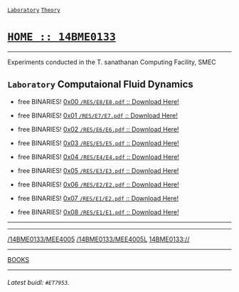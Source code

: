 [`Laboratory`](https://14bme0133.github.io/MEE4006L)
[`Theory`](https://14bme0133.github.io/MEE4006)


# [`HOME :: 14BME0133`](https://14bme0133.github.io/)


---

Experiments conducted in the T. sanathanan Computing Facility, SMEC


## `Laboratory` Computaional Fluid Dynamics

 - free BINARIES! [	0x00	`/RES/E8/E8.pdf` :: Download Here!](./RES/E8/E8)

 - free BINARIES! [	0x01	`/RES/E7/E7.pdf` :: Download Here!](./RES/E7/E7)

 - free BINARIES! [	0x02	`/RES/E6/E6.pdf` :: Download Here!](./RES/E6/E6)

 - free BINARIES! [	0x03	`/RES/E5/E5.pdf` :: Download Here!](./RES/E5/E5)

 - free BINARIES! [	0x04	`/RES/E4/E4.pdf` :: Download Here!](./RES/E4/E4)

 - free BINARIES! [	0x05	`/RES/E3/E3.pdf` :: Download Here!](./RES/E3/E3)

 - free BINARIES! [	0x06	`/RES/E2/E2.pdf` :: Download Here!](./RES/E2/E2)

 - free BINARIES! [	0x07	`/RES/E1/E2.pdf` :: Download Here!](./RES/E1/E2)

 - free BINARIES! [	0x08	`/RES/E1/E1.pdf` :: Download Here!](./RES/E1/E1)

----
----

[/14BME0133/MEE4005](https://github.com/14BME0133/MEE4005)
[/14BME0133/MEE4005L](https://github.com/14BME0133/MEE4005L)
[14BME0133://](https://github.com/14BME0133/)

---

[BOOKS](https://14bme0133.github.io/MEE4006/textbooks/)


---

###### Latest buidl: `#ET7953`.
